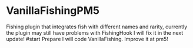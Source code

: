 # VanillaFishingPM5
Fishing plugin that integrates fish with different names and rarity, currently the plugin may still have problems with FishingHook I will fix it in the next update!
#start
Prepare I will code VanillaFishing. Improve it at pm5!
